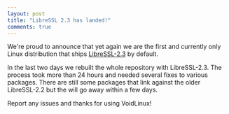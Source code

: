 ```yaml
---
layout: post
title: "LibreSSL 2.3 has landed!"
comments: true
---
```


We're proud to announce that yet again we are the first and currently only Linux
distribution that ships [LibreSSL-2.3](http://www.libressl.org/) by default.

In the last two days we rebuilt the whole repository with LibreSSL-2.3. The
process took more than 24 hours and needed several fixes to various packages.
There are still some packages that link against the older LibreSSL-2.2 but the
will go away within a few days.

Report any issues and thanks for using VoidLinux!
